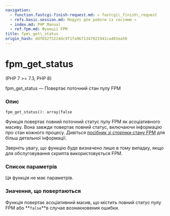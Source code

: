 ```yaml
---
navigation:
  - function.fastcgi-finish-request.md: « fastcgi\_finish\_request
  - refs.basic.session.md: Модулі для роботи із сесіями »
  - index.md: PHP Manual
  - ref.fpm.md: Функції FPM
title: fpm\_get\_status
origin_hash: ddf652f5224dc9f1fa9671347921941ca401ea50
---
```

# fpm\_get\_status

(PHP 7 >= 7.3, PHP 8)

fpm\_get\_status — Повертає поточний стан пулу FPM

### Опис

```methodsynopsis
fpm_get_status(): array|false
```

Функція повертає повний поточний статус пулу FPM як асоціативного масиву. Вона завжди повертає повний статус, включаючи інформацію про стан кожного процесу. Дивіться [посібник зі сторінки стану FPM](fpm.status.md) для більш детальної інформації.

Зверніть увагу, що функцію буде визначено лише в тому випадку, якщо для обслуговування скрипта використовується FPM.

### Список параметрів

Ця функція не має параметрів.

### Значення, що повертаються

Функція повертає асоціативний масив, що містить повний статус пулу FPM або \*\*`false`\*\*в случае возникновения ошибки.
